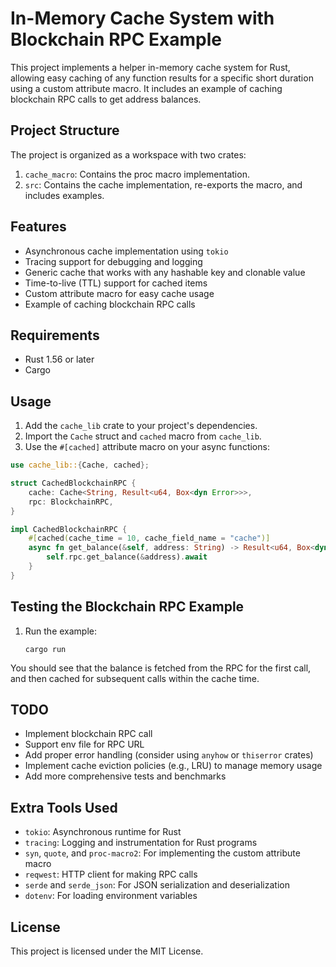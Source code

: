 # In-Memory Cache System with Blockchain RPC Example

This project implements a helper in-memory cache system for Rust, allowing easy caching of any function results for a specific short duration using a custom attribute macro. It includes an example of caching blockchain RPC calls to get address balances.

## Project Structure

The project is organized as a workspace with two crates:

1. `cache_macro`: Contains the proc macro implementation.
2. `src`: Contains the cache implementation, re-exports the macro, and includes examples.

## Features

- Asynchronous cache implementation using `tokio`
- Tracing support for debugging and logging
- Generic cache that works with any hashable key and clonable value
- Time-to-live (TTL) support for cached items
- Custom attribute macro for easy cache usage
- Example of caching blockchain RPC calls

## Requirements

- Rust 1.56 or later
- Cargo

## Usage

1. Add the `cache_lib` crate to your project's dependencies.
2. Import the `Cache` struct and `cached` macro from `cache_lib`.
3. Use the `#[cached]` attribute macro on your async functions:

```rust
use cache_lib::{Cache, cached};

struct CachedBlockchainRPC {
    cache: Cache<String, Result<u64, Box<dyn Error>>>,
    rpc: BlockchainRPC,
}

impl CachedBlockchainRPC {
    #[cached(cache_time = 10, cache_field_name = "cache")]
    async fn get_balance(&self, address: String) -> Result<u64, Box<dyn Error>> {
        self.rpc.get_balance(&address).await
    }
}
```

## Testing the Blockchain RPC Example

1. Run the example:
   ```
   cargo run 
   ```

You should see that the balance is fetched from the RPC for the first call, and then cached for subsequent calls within the cache time.

## TODO

- Implement blockchain RPC call
- Support env file for RPC URL
- Add proper error handling (consider using `anyhow` or `thiserror` crates)
- Implement cache eviction policies (e.g., LRU) to manage memory usage
- Add more comprehensive tests and benchmarks

## Extra Tools Used

- `tokio`: Asynchronous runtime for Rust
- `tracing`: Logging and instrumentation for Rust programs
- `syn`, `quote`, and `proc-macro2`: For implementing the custom attribute macro
- `reqwest`: HTTP client for making RPC calls
- `serde` and `serde_json`: For JSON serialization and deserialization
- `dotenv`: For loading environment variables

## License

This project is licensed under the MIT License.